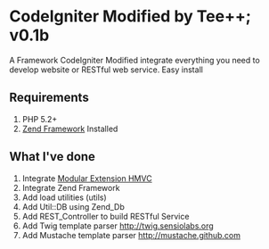 # CodeIgniter Modified by Tee++; v0.1b

A Framework CodeIgniter Modified integrate everything you need to develop website or RESTful web service.
Easy install 

## Requirements

1. PHP 5.2+
2. [Zend Framework](http://framework.zend.com/download/current/) Installed

## What I've done

1. Integrate [Modular Extension HMVC](http://codeigniter.com/wiki/Modular_Extensions_-_HMVC)
2. Integrate Zend Framework
3. Add load utilities (utils)
4. Add Util::DB using Zend_Db
5. Add REST_Controller to build RESTful Service
6. Add Twig template parser <http://twig.sensiolabs.org>
7. Add Mustache template parser <http://mustache.github.com>